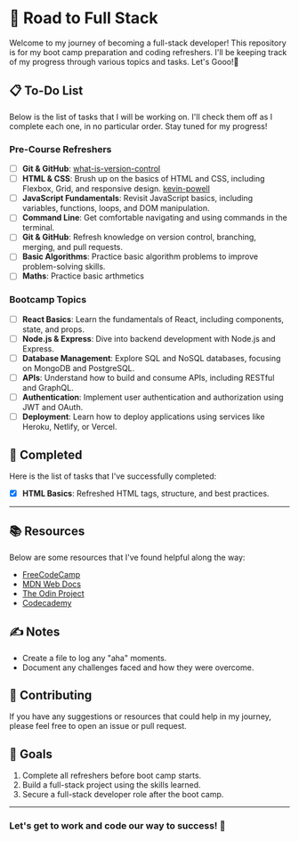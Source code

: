 # 🚀 Road to Full Stack

Welcome to my journey of becoming a full-stack developer! This repository is for my boot camp preparation and coding refreshers. I'll be keeping track of my progress through various topics and tasks. Let's Gooo!🥴

## 📋 To-Do List

Below is the list of tasks that I will be working on. I'll check them off as I complete each one, in no particular order. Stay tuned for my progress!

### Pre-Course Refreshers

- [ ] **Git & GitHub**: [what-is-version-control](https://github.com/resources/articles/software-development/what-is-version-control)
- [ ] **HTML & CSS**: Brush up on the basics of HTML and CSS, including Flexbox, Grid, and responsive design. [kevin-powell](https://courses.kevinpowell.co/view/courses/conquering-responsive-layouts)
- [ ] **JavaScript Fundamentals**: Revisit JavaScript basics, including variables, functions, loops, and DOM manipulation.
- [ ] **Command Line**: Get comfortable navigating and using commands in the terminal.
- [ ] **Git & GitHub**: Refresh knowledge on version control, branching, merging, and pull requests.
- [ ] **Basic Algorithms**: Practice basic algorithm problems to improve problem-solving skills.
- [ ] **Maths**: Practice basic arthmetics

### Bootcamp Topics

- [ ] **React Basics**: Learn the fundamentals of React, including components, state, and props.
- [ ] **Node.js & Express**: Dive into backend development with Node.js and Express.
- [ ] **Database Management**: Explore SQL and NoSQL databases, focusing on MongoDB and PostgreSQL.
- [ ] **APIs**: Understand how to build and consume APIs, including RESTful and GraphQL.
- [ ] **Authentication**: Implement user authentication and authorization using JWT and OAuth.
- [ ] **Deployment**: Learn how to deploy applications using services like Heroku, Netlify, or Vercel.

## 🌟 Completed

Here is the list of tasks that I've successfully completed:

- [x] **HTML Basics**: Refreshed HTML tags, structure, and best practices.

---

## 📚 Resources

Below are some resources that I've found helpful along the way:

- [FreeCodeCamp](https://www.freecodecamp.org/)
- [MDN Web Docs](https://developer.mozilla.org/)
- [The Odin Project](https://www.theodinproject.com/)
- [Codecademy](https://www.codecademy.com/)

## ✍️ Notes

- Create a file to log any "aha" moments.
- Document any challenges faced and how they were overcome.

## 🤝 Contributing

If you have any suggestions or resources that could help in my journey, please feel free to open an issue or pull request.

## 🥅 Goals

1. Complete all refreshers before boot camp starts.
2. Build a full-stack project using the skills learned.
3. Secure a full-stack developer role after the boot camp.

---

### Let's get to work and code our way to success! 🚀
